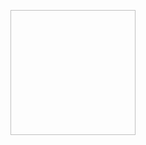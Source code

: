 <p align="center">
  <img width="200"height="200"src"https://github.com/Akshat-Puri/Akshat-Puri/blob/21e2c690aa2f1c9b1fe0d6e639a2863485623ed4/Akshat%20Puri.png"alt="my banner">
  </p>
  
